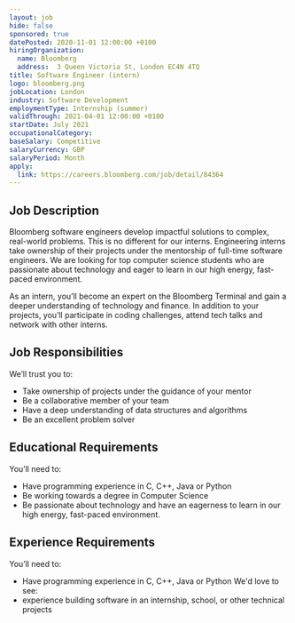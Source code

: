 ```yaml
---
layout: job
hide: false
sponsored: true
datePosted: 2020-11-01 12:00:00 +0100
hiringOrganization:
  name: Bloomberg
  address:  3 Queen Victoria St, London EC4N 4TQ
title: Software Engineer (intern)
logo: bloomberg.png
jobLocation: London
industry: Software Development
employmentType: Internship (summer)
validThrough: 2021-04-01 12:00:00 +0100
startDate: July 2021
occupationalCategory:
baseSalary: Competitive
salaryCurrency: GBP
salaryPeriod: Month
apply:
  link: https://careers.bloomberg.com/job/detail/84364
---
```


## Job Description
Bloomberg software engineers develop impactful solutions to complex, real-world problems. This is no different for our interns. Engineering interns take ownership of their projects under the mentorship of full-time software engineers. We are looking for top computer science students who are passionate about technology and eager to learn in our high energy, fast-paced environment.
 
As an intern, you’ll become an expert on the Bloomberg Terminal and gain a deeper understanding of technology and finance. In addition to your projects, you’ll participate in coding challenges, attend tech talks and network with other interns.

## Job Responsibilities
We’ll trust you to:
- Take ownership of projects under the guidance of your mentor
- Be a collaborative member of your team
- Have a deep understanding of data structures and algorithms
- Be an excellent problem solver

## Educational Requirements
You’ll need to:
- Have programming experience in C, C++, Java or Python
- Be working towards a degree in Computer Science
- Be passionate about technology and have an eagerness to learn in our high energy, fast-paced environment.

## Experience Requirements
You’ll need to:
- Have programming experience in C, C++, Java or Python
We'd love to see: 
- experience building software in an internship, school, or other technical projects
